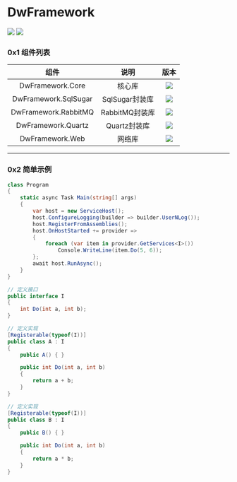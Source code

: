 # DwFramework
[![](https://img.shields.io/badge/%E6%9B%B4%E6%96%B0%E6%97%A5%E5%BF%97-v5.1.2-brightgreen)](https://github.com/BanCodeNet/DwFramework/blob/readme/ReleaseLog_v5.1.x.md)
![](https://github.com/DwGoingJiang/DwFramework/workflows/Ubuntu/badge.svg) 
### 0x1 组件列表
|            组件             |     说明      |                             版本                             |
| :-------------------------: | :-----------: | :----------------------------------------------------------: |
|      DwFramework.Core       |   核心库    | [![](https://img.shields.io/badge/Nuget-5.1.2-brightgreen.svg)](https://www.nuget.org/packages/DwFramework.Core/) |
|    DwFramework.SqlSugar     |    SqlSugar封装库    | [![](https://img.shields.io/badge/Nuget-5.1.2-brightgreen.svg)](https://www.nuget.org/packages/DwFramework.SqlSugar/) |
|    DwFramework.RabbitMQ     | RabbitMQ封装库  | [![](https://img.shields.io/badge/Nuget-5.1.2-brightgreen.svg)](https://www.nuget.org/packages/DwFramework.RabbitMQ/) |
|       DwFramework.Quartz       |    Quartz封装库    | [![](https://img.shields.io/badge/Nuget-5.1.2-brightgreen.svg)](https://www.nuget.org/packages/DwFramework.Quartz/) |
|     DwFramework.Web      |  网络库   | [![](https://img.shields.io/badge/Nuget-5.1.2-brightgreen.svg)](https://www.nuget.org/packages/DwFramework.Web/) |
---
### 0x2 简单示例

```c#
class Program
{
    static async Task Main(string[] args)
    {
        var host = new ServiceHost();
        host.ConfigureLogging(builder => builder.UserNLog());
        host.RegisterFromAssemblies();
        host.OnHostStarted += provider =>
        {
            foreach (var item in provider.GetServices<I>())
                Console.WriteLine(item.Do(5, 6));
        };
        await host.RunAsync();
    }
}

// 定义接口
public interface I
{
    int Do(int a, int b);
}

// 定义实现
[Registerable(typeof(I))]
public class A : I
{
    public A() { }

    public int Do(int a, int b)
    {
        return a + b;
    }
}

// 定义实现
[Registerable(typeof(I))]
public class B : I
{
    public B() { }

    public int Do(int a, int b)
    {
        return a * b;
    }
}
```